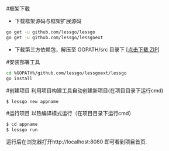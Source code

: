 #框架下载
- 下载框架源码与框架扩展源码
```sh
go get -u github.com/lessgo/lessgo
go get -u github.com/lessgo/lessgoext
```
- 下载第三方依赖包，解压至 GOPATH/src 目录下 [[点击下载 ZIP]](https://github.com/lessgo/dependency/archive/master.zip)

#安装部署工具
```sh
cd %GOPATH%/github.com/lessgo/lessgoext/lessgo
go install
```
#创建项目
利用项目构建工具自动创建新项目(在项目目录下运行cmd)
```sh
$ lessgo new appname
```

#运行项目
以热编译模式运行（在项目目录下运行cmd）
```sh
$ cd appname
$ lessgo run
```
运行后在浏览器打开http://localhost:8080 即可看到项目首页.